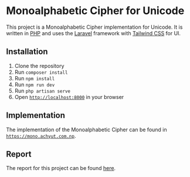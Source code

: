 # Monoalphabetic Cipher for Unicode

This project is a Monoalphabetic Cipher implementation for Unicode. It is written in <a href="https://www.php.net/" target="_blank">PHP</a> and uses the <a href="https://laravel.com/" target="_blank">Laravel</a> framework with <a href="https://tailwindcss.com/" target="_blank">Tailwind CSS</a> for UI.

## Installation

1. Clone the repository
2. Run `composer install`
3. Run `npm install`
4. Run `npm run dev`
5. Run `php artisan serve`
6. Open <a href="http://localhost:8000" target="_blank">`http://localhost:8000`</a> in your browser

## Implementation

The implementation of the Monoalphabetic Cipher can be found in <a href="https://mono.achyut.com.np" target="_blank">`https://mono.achyut.com.np`</a>.

## Report

The report for this project can be found <a href="https://www.overleaf.com/read/dkvcjnjktbzg" target="_blank">here</a>.